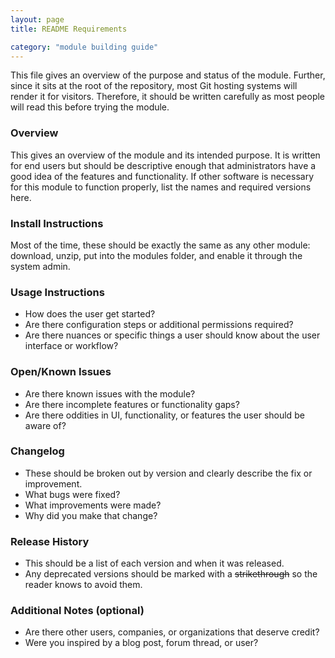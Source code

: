 ```yaml
---
layout: page
title: README Requirements

category: "module building guide"
---
```


This file gives an overview of the purpose and status of the module. Further, since it sits at the root of the repository, most Git hosting systems will render it for visitors. Therefore, it should be written carefully as most people will read this before trying the module.

### Overview

This gives an overview of the module and its intended purpose. It is written for end users but should be descriptive enough that administrators have a good idea of the features and functionality. If other software is necessary for this module to function properly, list the names and required versions here.

### Install Instructions

Most of the time, these should be exactly the same as any other module: download, unzip, put into the modules folder, and enable it through the system admin.

### Usage Instructions

*  How does the user get started?
*  Are there configuration steps or additional permissions required?
*  Are there nuances or specific things a user should know about the user interface or workflow?

### Open/Known Issues

*  Are there known issues with the module?
*  Are there incomplete features or functionality gaps?
*  Are there oddities in UI, functionality, or features the user should be aware of?

### Changelog

*  These should be broken out by version and clearly describe the fix or improvement.
*  What bugs were fixed?
*  What improvements were made?
*  Why did you make that change?

### Release History

*  This should be a list of each version and when it was released.
*  Any deprecated versions should be marked with a ~~strikethrough~~ so the reader knows to avoid them.

### Additional Notes (optional)

*  Are there other users, companies, or organizations that deserve credit?
*  Were you inspired by a blog post, forum thread, or user?
